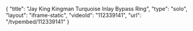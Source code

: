{
    "title": "Jay King Kingman Turquoise Inlay Bypass Ring",
    "type": "solo",
    "layout": "iframe-static",
    "videoId": "112339141",
    "url": "\/tvpembed\/112339141"
}